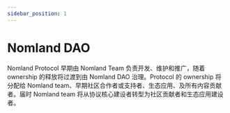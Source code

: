 ```yaml
---
sidebar_position: 1
---
```


# Nomland DAO

Nomland Protocol 早期由 Nomland Team 负责开发、维护和推广，随着 ownership 的释放将过渡到由 Nomland DAO 治理。Protocol 的 ownership 将分配给 Nomland team、早期社区合作者或支持者、生态应用、及所有内容贡献者。届时 Nomland team 将从协议核心建设者转型为社区贡献者和生态应用建设者。

